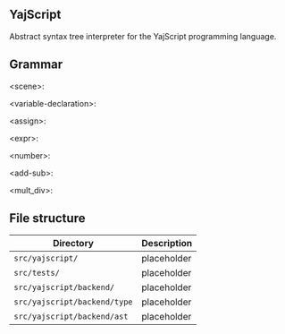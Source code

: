 ## YajScript

Abstract syntax tree interpreter for the YajScript programming language.

## Grammar

\<scene>:

\<variable-declaration>:
  
\<assign>:  
  
\<expr>:
  
\<number>:  
  
\<add-sub>:
  
\<mult_div>:  
  

## File structure

| Directory                     | Description |
| ----------------------------- | ----------- |
| `src/yajscript/`              | placeholder |
| `src/tests/`                  | placeholder |
| `src/yajscript/backend/`      | placeholder |
| `src/yajscript/backend/type`  | placeholder |
| `src/yajscript/backend/ast`   | placeholder |
